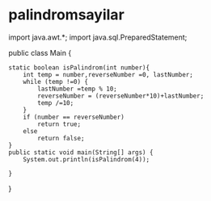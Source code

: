 # palindromsayilar
import java.awt.*;
import java.sql.PreparedStatement;

public class Main {

    static boolean isPalindrom(int number){
        int temp = number,reverseNumber =0, lastNumber;
        while (temp !=0) {
            lastNumber =temp % 10;
            reverseNumber = (reverseNumber*10)+lastNumber;
            temp /=10;
        }
        if (number == reverseNumber)
            return true;
        else
            return false;
    }
    public static void main(String[] args) {
        System.out.println(isPalindrom(4));

    }
}
































